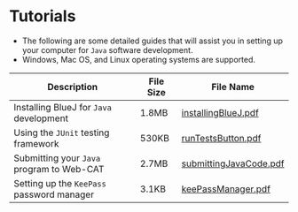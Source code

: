 # Tutorials

+ The following are some detailed guides that will assist you in setting up your
computer for `Java` software development.
+ Windows, Mac OS, and Linux operating systems are supported.


Description | File Size | File Name
----------- | --------- | ---------
Installing BlueJ for `Java` development | 1.8MB | [installingBlueJ.pdf](installingBlueJ.pdf)
Using the `JUnit` testing framework | 530KB | [runTestsButton.pdf](runTestsButton.pdf)
Submitting your `Java` program to Web-CAT | 2.7MB | [submittingJavaCode.pdf](submittingJavaCode.pdf)
Setting up the `KeePass` password manager | 3.1KB | [keePassManager.pdf](keePassManager.pdf)

